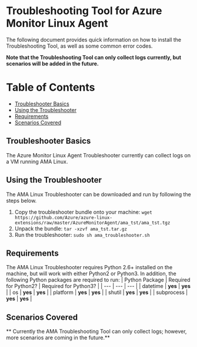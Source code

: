 # Troubleshooting Tool for Azure Monitor Linux Agent
The following document provides quick information on how to install the Troubleshooting Tool, as well as some common error codes.

**Note that the Troubleshooting Tool can only collect logs currently, but scenarios will be added in the future.**

# Table of Contents
- [Troubleshooter Basics](#troubleshooter-basics)
- [Using the Troubleshooter](#using-the-troubleshooter)
- [Requirements](#requirements)
- [Scenarios Covered](#scenarios-covered)

## Troubleshooter Basics

The Azure Monitor Linux Agent Troubleshooter currently can collect logs on a VM running AMA Linux.

## Using the Troubleshooter

The AMA Linux Troubleshooter can be downloaded and run by following the steps below.

1. Copy the troubleshooter bundle onto your machine: `wget https://github.com/Azure/azure-linux-extensions/raw/master/AzureMonitorAgent/ama_tst/ama_tst.tgz`
2. Unpack the bundle: `tar -xzvf ama_tst.tar.gz`
3. Run the troubleshooter: `sudo sh ama_troubleshooter.sh`

## Requirements

The AMA Linux Troubleshooter requires Python 2.6+ installed on the machine, but will work with either Python2 or Python3. In addition, the following Python packages are required to run:
| Python Package | Required for Python2? | Required for Python3? |
| --- | --- | --- |
| datetime | **yes** | **yes** |
| os | **yes** | **yes** |
| platform | **yes** | **yes** |
| shutil | **yes** | **yes** |
| subprocess | **yes** | **yes** |

## Scenarios Covered

** Currently the AMA Troubleshooting Tool can only collect logs; however, more scenarios are coming in the future.**
